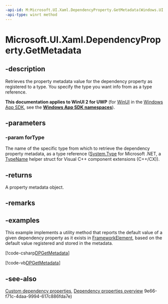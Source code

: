 ```yaml
---
-api-id: M:Microsoft.UI.Xaml.DependencyProperty.GetMetadata(Windows.UI.Xaml.Interop.TypeName)
-api-type: winrt method
---
```


<!-- Method syntax
public Windows.UI.Xaml.PropertyMetadata GetMetadata(Windows.UI.Xaml.Interop.TypeName forType)
-->

# Microsoft.UI.Xaml.DependencyProperty.GetMetadata

## -description
Retrieves the property metadata value for the dependency property as registered to a type. You specify the type you want info from as a type reference.

**This documentation applies to WinUI 2 for UWP** (for [WinUI](/windows/apps/winui/winui3/) in the [Windows App SDK](/windows/apps/windows-app-sdk/), see the **[Windows App SDK namespaces](/windows/windows-app-sdk/api/winrt/)**).

## -parameters
### -param forType
The name of the specific type from which to retrieve the dependency property metadata, as a type reference ([System.Type](/dotnet/api/system.type?view=dotnet-uwp-10.0&preserve-view=true) for Microsoft .NET, a [TypeName](/uwp/api/windows.ui.xaml.interop.typename) helper struct for Visual C++ component extensions (C++/CX)).

## -returns
A property metadata object.

## -remarks

## -examples
This example implements a utility method that reports the default value of a given dependency property as it exists in [FrameworkElement](frameworkelement.md), based on the default value registered and stored in the metadata.



[!code-csharp[DPGetMetadata](../microsoft.ui.xaml/code/DOandDP/csharp/Class1.cs#SnippetDPGetMetadata)]

[!code-vb[DPGetMetadata](../microsoft.ui.xaml/code/DOandDP/vbnet/Class1.vb#SnippetDPGetMetadata)]

## -see-also
[Custom dependency properties](/windows/uwp/xaml-platform/custom-dependency-properties), [Dependency properties overview](/windows/uwp/xaml-platform/dependency-properties-overview)
9e66-f71c-4daa-9994-617c886fda7e)
